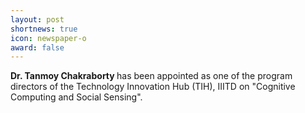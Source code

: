 ```yaml
---
layout: post
shortnews: true
icon: newspaper-o
award: false
---
```


<b>Dr. Tanmoy Chakraborty </b> has been appointed as one of the program directors of the Technology Innovation Hub (TIH), IIITD on "Cognitive Computing and Social Sensing".
